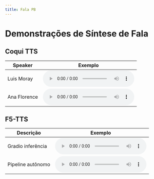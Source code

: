 ```yaml
---
title: Fala PB
---
```


# Demonstrações de Síntese de Fala

## Coqui TTS

| Speaker      | Exemplo                           |
|--------------|-----------------------------------|
| Luis Moray   | <audio controls src="audio/coqui/example1.wav"></audio> |
| Ana Florence | <audio controls src="audio/coqui/example2.wav"></audio> |

## F5-TTS

| Descrição         | Exemplo                                   |
|-------------------|-------------------------------------------|
| Gradio inferência | <audio controls src="audio/f5tts/example1.wav"></audio> |
| Pipeline autônomo | <audio controls src="audio/f5tts/example2.wav"></audio> |


<!--
# Registro de Experimentos TTS

Este documento reúne todos os experimentos e reuniões em ordem **decrescente** de data. Use o sumário abaixo para navegar diretamente até cada seção.

## Sumário

- [📅 Reunião 2025-08-01: Último Experimento](#reunião-2025-08-01-último-experimento)  
- [📅 Reunião 2025-07-15: Fine-Tuning Inicial](#reunião-2025-07-15-fine-tuning-inicial)  
- [📅 Reunião 2025-07-01: Configuração Inicial](#reunião-2025-07-01-configuração-inicial)  

---

<a name="reunião-2025-08-01-último-experimento"></a>
## 📅 Reunião 2025-08-01: Último Experimento

**Data:** 1º de agosto de 2025  
**Ata de referência:** [Link para o documento](https://docs.google.com/document/d/1y5N87dHTs5kF3Iz002LUX5LNS120k5FxvuSFlrQAhWE/edit?tab=t.0)

### Resumo
Nesta reunião finalizamos o pipeline de fine-tuning no Coqui TTS, testamos três novos valores de learning rate e coletamos exemplos de áudio para comparação.

### Exemplos de Áudio
- **Coqui TTS (Luis Moray):**  
  <audio controls src="audio/coqui/exp-2025-08-01-luis_moray.wav"></audio>  
- **F5-TTS (Pipeline autônomo):**  
  <audio controls src="audio/f5tts/exp-2025-08-01-pipeline.wav"></audio>

### Próximos Passos
1. Gerar relatório de métricas de naturalidade (MOS).  
2. Planejar publicação de paper.  

---

<a name="reunião-2025-07-15-fine-tuning-inicial"></a>
## 📅 Reunião 2025-07-15: Fine-Tuning Inicial

**Data:** 15 de julho de 2025  
**Ata de referência:** [Link para o documento](https://docs.google.com/document/d/1y5N87dHTs5kF3Iz002LUX5LNS120k5FxvuSFlrQAhWE/edit?tab=t.0)

### Resumo
Discutimos os resultados dos primeiros 5 epochs de fine-tuning no F5-TTS e definimos as métricas de avaliação.

### Exemplos de Áudio
- **Coqui TTS (Ana Florence):**  
  <audio controls src="audio/coqui/exp-2025-07-15-ana_florence.wav"></audio>  
- **F5-TTS (Gradio inferência):**  
  <audio controls src="audio/f5tts/exp-2025-07-15-gradio.wav"></audio>

### Próximos Passos
1. Ajustar taxa de aprendizado para 1e-4.  
2. Automatizar geração de gráficos de perda.  

---

<a name="reunião-2025-07-01-configuração-inicial"></a>
## 📅 Reunião 2025-07-01: Configuração Inicial

**Data:** 1º de julho de 2025  
**Ata de referência:** [Link para o documento](https://docs.google.com/document/d/1y5N87dHTs5kF3Iz002LUX5LNS120k5FxvuSFlrQAhWE/edit?tab=t.0)

### Resumo
Definimos a estrutura do repositório, criamos scripts Docker para Coqui TTS e F5-TTS, e organizamos onde armazenar os áudios de exemplo.

### Exemplos de Áudio
- **Coqui TTS (Luis Moray):**  
  <audio controls src="audio/coqui/example1.wav"></audio>  
- **F5-TTS (Gradio inferência):**  
  <audio controls src="audio/f5tts/example1.wav"></audio>

### Próximos Passos
1. Listar todos os modelos disponíveis (`--list_models`).  
2. Testar `--list_speaker_idxs` no XTTS.  

---

> Sempre que adicionar uma nova reunião, inclua-a **no topo** do sumário e crie a seção correspondente abaixo.

-->